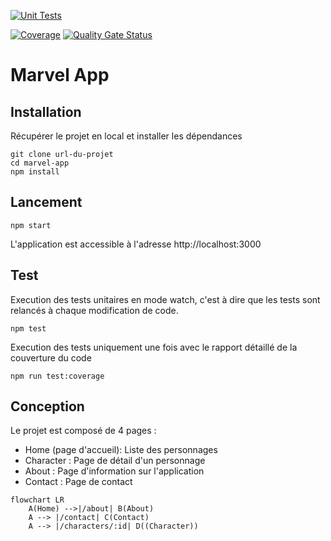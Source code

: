 [![Unit Tests](https://github.com/AliixScoarnec/Marvel_App/actions/workflows/unit-tests.yml/badge.svg)](https://github.com/AliixScoarnec/Marvel_App/actions/workflows/unit-tests.yml)

[![Coverage](https://sonarcloud.io/api/project_badges/measure?project=AliixScoarnec_Marvel_App&metric=coverage)](https://sonarcloud.io/summary/new_code?id=AliixScoarnec_Marvel_App)
[![Quality Gate Status](https://sonarcloud.io/api/project_badges/measure?project=AliixScoarnec_Marvel_App&metric=alert_status)](https://sonarcloud.io/summary/new_code?id=AliixScoarnec_Marvel_App)

# **Marvel App**

## **Installation**

Récupérer le projet en local et installer les dépendances
```
git clone url-du-projet
cd marvel-app
npm install
```

## **Lancement**
```
npm start
```


L'application est accessible à l'adresse http://localhost:3000


## **Test**
Execution des tests unitaires en mode watch, c'est à dire que les tests sont relancés à chaque modification de code.

```
npm test
```
Execution des tests uniquement une fois avec le rapport détaillé de la couverture du code

```
npm run test:coverage
```

## Conception
Le projet est composé de 4 pages :
* Home (page d'accueil): Liste des personnages
* Character : Page de détail d'un personnage
* About : Page d'information sur l'application
* Contact : Page de contact

```mermaid
flowchart LR
    A(Home) -->|/about| B(About)
    A --> |/contact| C(Contact)
    A --> |/characters/:id| D((Character))
```


